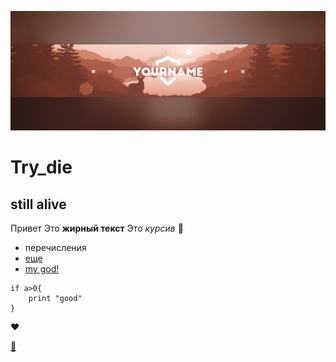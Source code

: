 ![header](/img/шапка.jpg)

# Try_die
## still alive
Привет Это **жирный текст**
Это *курсив* :exploding_head:
- перечисления
- [еще](/test.md)
- [my god!](/first_project/very-important-files/god.md)

```
if a>0{
    print "good"
}
```
:heart:

[:gloves:](/second.md)